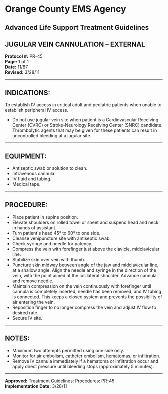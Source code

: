 # Orange County EMS Agency
## Advanced Life Support Treatment Guidelines
## JUGULAR VEIN CANNULATION – EXTERNAL

**Protocol #:** PR-45  
**Page:** 1 of 1  
**Date:** 11/87  
**Revised:** 3/28/11

---

## INDICATIONS:

To establish IV access in critical adult and pediatric patients when unable to establish peripheral IV access.

- Do not use jugular vein site when patient is a Cardiovascular Receiving Center (CVRC) or Stroke-Neurology Receiving Center (SNRC) candidate. Thrombolytic agents that may be given for these patients can result in uncontrolled bleeding at a jugular site.

---

## EQUIPMENT:

- Antiseptic swab or solution to clean.
- Intravenous cannula.
- IV fluid and tubing.
- Medical tape.

---

## PROCEDURE:

- Place patient in supine position.
- Elevate shoulders on rolled towel or sheet and suspend head and neck in hands of assistant.
- Turn patient's head 45° to 60° to one side.
- Cleanse venipuncture site with antiseptic swab.
- Check syringe and needle for patency.
- Compress the vein with forefinger just above the clavicle, midclavicular line.
- Stabilize skin over vein with thumb.
- Puncture skin midway between angle of the jaw and midclavicular line, at a shallow angle. Align the needle and syringe in the direction of the vein, with the point aimed at the ipsilateral shoulder. Advance cannula and remove needle.
- Maintain compression on the vein continuously with forefinger until cannula is completely inserted, needle has been removed, and IV tubing is connected. This keeps a closed system and prevents the possibility of air entering the vein.
- Reposition finger to no longer compress the vein and adjust IV flow to desired rate.
- Secure IV site.

---

## NOTES:

- Maximum two attempts permitted using one side only.
- Monitor for air embolism, catheter embolism, hematomas, or infiltration.
- Remove IV cannula immediately if a hematoma or infiltration occur and apply direct pressure until bleeding stops (approximately 5 minutes).

---

**Approved:** Treatment Guidelines: Procedures: PR-45  
**Implementation Date:** 3/28/11

